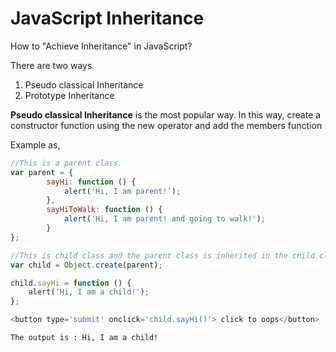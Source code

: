 # JavaScript Inheritance

How to "Achieve Inheritance" in JavaScript?

There are two ways

1. Pseudo classical Inheritance
2. Prototype Inheritance

<b>Pseudo classical Inheritance</b> is the most popular way. In this way, create a constructor function using the new operator and add the members function

Example as,

```javascript
//This is a parent class.
var parent = {
        sayHi: function () {
            alert('Hi, I am parent!');
        },
        sayHiToWalk: function () {
            alert('Hi, I am parent! and going to walk!');
        }
};

//This is child class and the parent class is inherited in the child class.
var child = Object.create(parent);

child.sayHi = function () {
    alert('Hi, I am a child!');
};
```

```javascript 
<button type='submit' onclick='child.sayHi()'> click to oops</button>
```

```
The output is : Hi, I am a child!
```
